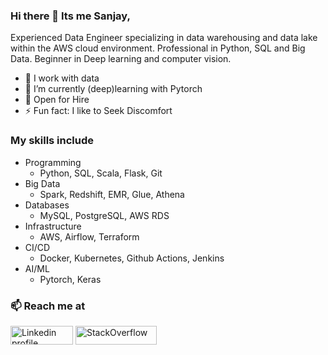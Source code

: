 ### Hi there 👋 Its me Sanjay,
Experienced Data Engineer specializing in data warehousing and data lake within the AWS cloud environment.
Professional in Python, SQL and Big Data. Beginner in Deep learning and computer vision.

- 🔭 I work with data
- 🌱 I’m currently (deep)learning with Pytorch
- 👯 Open for Hire
- ⚡ Fun fact: I like to Seek Discomfort

### My skills include

- Programming
	- Python, SQL, Scala, Flask, Git
- Big Data
	- Spark, Redshift, EMR, Glue, Athena
- Databases
	- MySQL, PostgreSQL, AWS RDS
- Infrastructure
	- AWS, Airflow, Terraform
- CI/CD
	- Docker, Kubernetes, Github Actions, Jenkins
- AI/ML
	- Pytorch, Keras

### 📫 Reach me at

<p align="left">
    <a href="https://www.linkedin.com/in/sanjay-parajuli/"><img alt="Linkedin profile" title="Linkedin" src="https://raw.githubusercontent.com/Thomas-George-T/Thomas-George-T/master/assets/linkedin.svg" width="100" height="30" /></a>
    <a href="https://stackoverflow.com/users/9924439/xanjay"><img alt="StackOverflow" src="https://upload.wikimedia.org/wikipedia/commons/thumb/0/02/Stack_Overflow_logo.svg/1280px-Stack_Overflow_logo.svg.png" title="StackOverflow" width="130" height="30" /></a>
</p>
